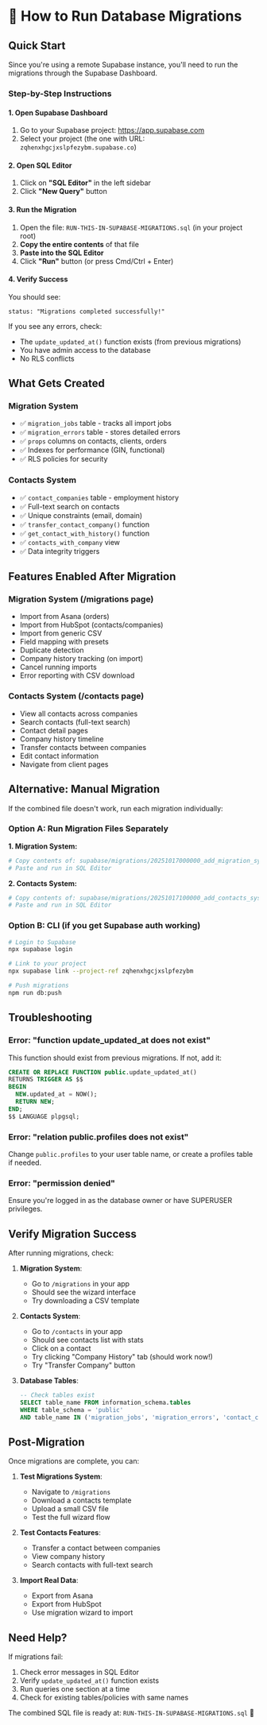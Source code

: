 # 🚀 How to Run Database Migrations

## Quick Start

Since you're using a remote Supabase instance, you'll need to run the migrations through the Supabase Dashboard.

### Step-by-Step Instructions

#### 1. Open Supabase Dashboard
1. Go to your Supabase project: https://app.supabase.com
2. Select your project (the one with URL: `zqhenxhgcjxslpfezybm.supabase.co`)

#### 2. Open SQL Editor
1. Click on **"SQL Editor"** in the left sidebar
2. Click **"New Query"** button

#### 3. Run the Migration
1. Open the file: `RUN-THIS-IN-SUPABASE-MIGRATIONS.sql` (in your project root)
2. **Copy the entire contents** of that file
3. **Paste into the SQL Editor**
4. Click **"Run"** button (or press Cmd/Ctrl + Enter)

#### 4. Verify Success
You should see:
```
status: "Migrations completed successfully!"
```

If you see any errors, check:
- The `update_updated_at()` function exists (from previous migrations)
- You have admin access to the database
- No RLS conflicts

## What Gets Created

### Migration System
- ✅ `migration_jobs` table - tracks all import jobs
- ✅ `migration_errors` table - stores detailed errors
- ✅ `props` columns on contacts, clients, orders
- ✅ Indexes for performance (GIN, functional)
- ✅ RLS policies for security

### Contacts System
- ✅ `contact_companies` table - employment history
- ✅ Full-text search on contacts
- ✅ Unique constraints (email, domain)
- ✅ `transfer_contact_company()` function
- ✅ `get_contact_with_history()` function
- ✅ `contacts_with_company` view
- ✅ Data integrity triggers

## Features Enabled After Migration

### Migration System (/migrations page)
- Import from Asana (orders)
- Import from HubSpot (contacts/companies)
- Import from generic CSV
- Field mapping with presets
- Duplicate detection
- Company history tracking (on import)
- Cancel running imports
- Error reporting with CSV download

### Contacts System (/contacts page)
- View all contacts across companies
- Search contacts (full-text search)
- Contact detail pages
- Company history timeline
- Transfer contacts between companies
- Edit contact information
- Navigate from client pages

## Alternative: Manual Migration

If the combined file doesn't work, run each migration individually:

### Option A: Run Migration Files Separately

**1. Migration System:**
```bash
# Copy contents of: supabase/migrations/20251017000000_add_migration_system.sql
# Paste and run in SQL Editor
```

**2. Contacts System:**
```bash
# Copy contents of: supabase/migrations/20251017100000_add_contacts_system.sql
# Paste and run in SQL Editor
```

### Option B: CLI (if you get Supabase auth working)

```bash
# Login to Supabase
npx supabase login

# Link to your project
npx supabase link --project-ref zqhenxhgcjxslpfezybm

# Push migrations
npm run db:push
```

## Troubleshooting

### Error: "function update_updated_at does not exist"

This function should exist from previous migrations. If not, add it:

```sql
CREATE OR REPLACE FUNCTION public.update_updated_at()
RETURNS TRIGGER AS $$
BEGIN
  NEW.updated_at = NOW();
  RETURN NEW;
END;
$$ LANGUAGE plpgsql;
```

### Error: "relation public.profiles does not exist"

Change `public.profiles` to your user table name, or create a profiles table if needed.

### Error: "permission denied"

Ensure you're logged in as the database owner or have SUPERUSER privileges.

## Verify Migration Success

After running migrations, check:

1. **Migration System**:
   - Go to `/migrations` in your app
   - Should see the wizard interface
   - Try downloading a CSV template

2. **Contacts System**:
   - Go to `/contacts` in your app
   - Should see contacts list with stats
   - Click on a contact
   - Try clicking "Company History" tab (should work now!)
   - Try "Transfer Company" button

3. **Database Tables**:
   ```sql
   -- Check tables exist
   SELECT table_name FROM information_schema.tables 
   WHERE table_schema = 'public' 
   AND table_name IN ('migration_jobs', 'migration_errors', 'contact_companies');
   ```

## Post-Migration

Once migrations are complete, you can:

1. **Test Migrations System**:
   - Navigate to `/migrations`
   - Download a contacts template
   - Upload a small CSV file
   - Test the full wizard flow

2. **Test Contacts Features**:
   - Transfer a contact between companies
   - View company history
   - Search contacts with full-text search

3. **Import Real Data**:
   - Export from Asana
   - Export from HubSpot
   - Use migration wizard to import

## Need Help?

If migrations fail:
1. Check error messages in SQL Editor
2. Verify `update_updated_at()` function exists
3. Run queries one section at a time
4. Check for existing tables/policies with same names

The combined SQL file is ready at: `RUN-THIS-IN-SUPABASE-MIGRATIONS.sql` 🚀


